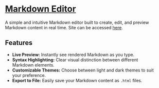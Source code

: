 # [Markdown Editor](https://markdown-editor2024.netlify.app)

A simple and intuitive Markdown editor built to create, edit, and preview Markdown content in real time.
Site can be accessed [here](https://markdown-editor2024.netlify.app).
## Features

- **Live Preview:** Instantly see rendered Markdown as you type.
- **Syntax Highlighting:** Clear visual distinction between different Markdown elements.
- **Customizable Themes:** Choose between light and dark themes to suit your preference.
- **Export to File:** Easily save your Markdown content as `.html` files.
